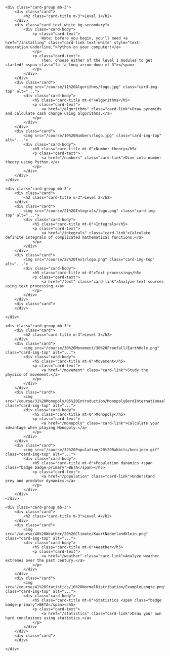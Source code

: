 <div markdown="0">

	<div class="card-group mb-3">
		<div class="card">
			<h2 class="card-title m-3">Level 1</h2>
		</div>	
		<div class="card text-white bg-secondary">
			<div class="card-body">
				<p class="card-text">
					Note: before you begin, you'll need <a href="/installing" class="card-link text-white" style="text-decoration:underline;">Python on your computer!</a>
				</p>
				<p class="card-text">
					Then, choose either of the level 1 modules to get started! <span class="fa fa-long-arrow-down ml-3"></span>
				</p>
			</div>
		</div>
		<div class="card">
			<img src="/course/11%20Algorithms/logo.jpg" class="card-img-top" alt="...">
			<div class="card-body">
				<h5 class="card-title mt-0">Algorithms</h5>
				<p class="card-text">
					<a href="/algorithms" class="card-link">Draw pyramids and calculate cash change using algorithms.</a>
				</p>
			</div>
		</div>
		<div class="card">
			<img src="/course/10%20Numbers/logo.jpg" class="card-img-top" alt="...">
			<div class="card-body">
				<h5 class="card-title mt-0">Number theory</h5>
				<p class="card-text">
					<a href="/numbers" class="card-link">Dive into number theory using Python.</a>
				</p>
			</div>
		</div>
	</div>

	<div class="card-group mb-3">
		<div class="card">
			<h2 class="card-title m-3">Level 2</h2>
		</div>	
		<div class="card">
			<img src="/course/21%20Integrals/logo.png" class="card-img-top" alt="...">
			<div class="card-body">
				<h5 class="card-title mt-0">Integrals</h5>
				<p class="card-text">
					<a href="/integrals" class="card-link">Calculate definite integrals of complicated mathematical functions.</a>
				</p>
			</div>
		</div>
		<div class="card">
			<img src="/course/22%20Text/logo.png" class="card-img-top" alt="...">
			<div class="card-body">
				<h5 class="card-title mt-0">Text processing</h5>
				<p class="card-text">
					<a href="/text" class="card-link">Analyze text sources using text processing.</a>
				</p>
			</div>
		</div>
		<div class="card">
		</div>
			
	</div>

	<div class="card-group mb-3">
		<div class="card">
			<h2 class="card-title m-3">Level 3</h2>
		</div>	
		<div class="card">
			<img src="/course/30%20Movement/30%20Freefall/EarthHole.png" class="card-img-top" alt="...">
			<div class="card-body">
				<h5 class="card-title mt-0">Movement</h5>
				<p class="card-text">
					<a href="/movement" class="card-link">Study the physics of movement.</a>
				</p>
			</div>
		</div>
		<div class="card">
			<img src="/course/31%20Monopoly/05%20Introduction/MonopolyBordInternationaal.jpg" class="card-img-top" alt="...">
			<div class="card-body">
				<h5 class="card-title mt-0">Monopoly</h5>
				<p class="card-text">
					<a href="/monopoly" class="card-link">Calculate your advantage when playing Monopoly.</a>
				</p>
			</div>
		</div>
		<div class="card">
			<img src="/course/32%20Population/20%20Rabbits/konijnen.gif" class="card-img-top" alt="...">
			<div class="card-body">
				<h5 class="card-title mt-0">Population dynamics <span class="badge badge-primary">BETA</span></h5>
				<p class="card-text">
					<a href="/population" class="card-link">Understand prey and predator dynamics.</a>
				</p>
			</div>
		</div>
	</div>

	<div class="card-group mb-3">
		<div class="card">
			<h2 class="card-title m-3">Level 4</h2>
		</div>	
		<div class="card">
			<img src="/course/40%20Weather/20%20Climate/KaartNederlandKlein.png" class="card-img-top" alt="...">
			<div class="card-body">
				<h5 class="card-title mt-0">Weather</h5>
				<p class="card-text">
					<a href="/weather" class="card-link">Analyze weather extremes over the past century.</a>
				</p>
			</div>
		</div>
		<div class="card">
			<img src="/course/41%20Statistics/10%20NormalDistribution/ExampleLengte.png" class="card-img-top" alt="...">
			<div class="card-body">
				<h5 class="card-title mt-0">Statistics <span class="badge badge-primary">BETA</span></h5>
				<p class="card-text">
					<a href="/statistics" class="card-link">Draw your own hard conclusions using statistics.</a>
				</p>
			</div>
		</div>
		<div class="card">
		</div>
		
	</div>

</div>
